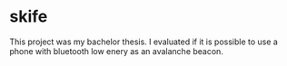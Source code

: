 # skife

This project was my bachelor thesis.
I evaluated if it is possible to use a phone with bluetooth low enery as an avalanche beacon.
